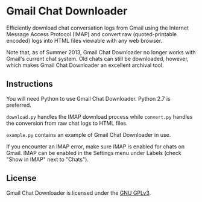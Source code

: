 Gmail Chat Downloader
=============

Efficiently download chat conversation logs from Gmail using the Internet Message Access Protocol (IMAP) and convert raw (quoted-printable encoded) logs into HTML files viewable with any web browser.

Note that, as of Summer 2013, Gmail Chat Downloader no longer works with Gmail's current chat system.
Old chats can still be downloaded, however, which makes Gmail Chat Downloader an excellent archival tool.

Instructions
-------

You will need Python to use Gmail Chat Downloader. Python 2.7 is preferred.

`download.py` handles the IMAP download process while `convert.py` handles the conversion from raw chat logs to HTML files.

`example.py` contains an example of Gmail Chat Downloader in use. 

If you encounter an IMAP error, make sure IMAP is enabled for chats on Gmail. 
IMAP can be enabled in the Settings menu under Labels (check "Show in IMAP" next to "Chats").

License
-------

Gmail Chat Downloader is licensed under the [GNU GPLv3](http://www.gnu.org/licenses/gpl.html).
